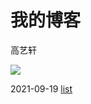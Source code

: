 # 我的博客

高艺轩

![](https://s3.bmp.ovh/imgs/2021/09/4c8e1435e69674c6.jpeg)

2021-09-19 
[list](https://gaoeason.github.io/blog/list)